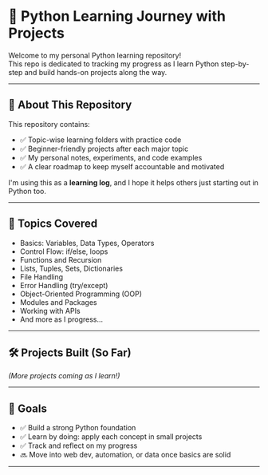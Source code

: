 # 🐍 Python Learning Journey with Projects

Welcome to my personal Python learning repository!  
This repo is dedicated to tracking my progress as I learn Python step-by-step and build hands-on projects along the way.

---

## 📌 About This Repository

This repository contains:

- ✅ Topic-wise learning folders with practice code  
- ✅ Beginner-friendly projects after each major topic  
- ✅ My personal notes, experiments, and code examples  
- ✅ A clear roadmap to keep myself accountable and motivated

I'm using this as a **learning log**, and I hope it helps others just starting out in Python too.

---

## 🧠 Topics Covered

- Basics: Variables, Data Types, Operators  
- Control Flow: if/else, loops  
- Functions and Recursion  
- Lists, Tuples, Sets, Dictionaries  
- File Handling  
- Error Handling (try/except)  
- Object-Oriented Programming (OOP)  
- Modules and Packages  
- Working with APIs  
- And more as I progress...

---

## 🛠️ Projects Built (So Far)

[//]: # ()
[//]: # (| Project Name              | Description                            |)

[//]: # (|---------------------------|----------------------------------------|)

[//]: # (| Calculator CLI            | Simple calculator using Python input/output |)

[//]: # (| Number Guessing Game      | Guess the number with random module   |)

[//]: # (| To-Do List &#40;Text-based&#41;   | Task manager with file saving         |)

[//]: # (| Password Generator        | Random strong password generator      |)

*(More projects coming as I learn!)*

---

## 🎯 Goals

- ✅ Build a strong Python foundation  
- ✅ Learn by doing: apply each concept in small projects  
- ✅ Track and reflect on my progress  
- 🔜 Move into web dev, automation, or data once basics are solid

---



